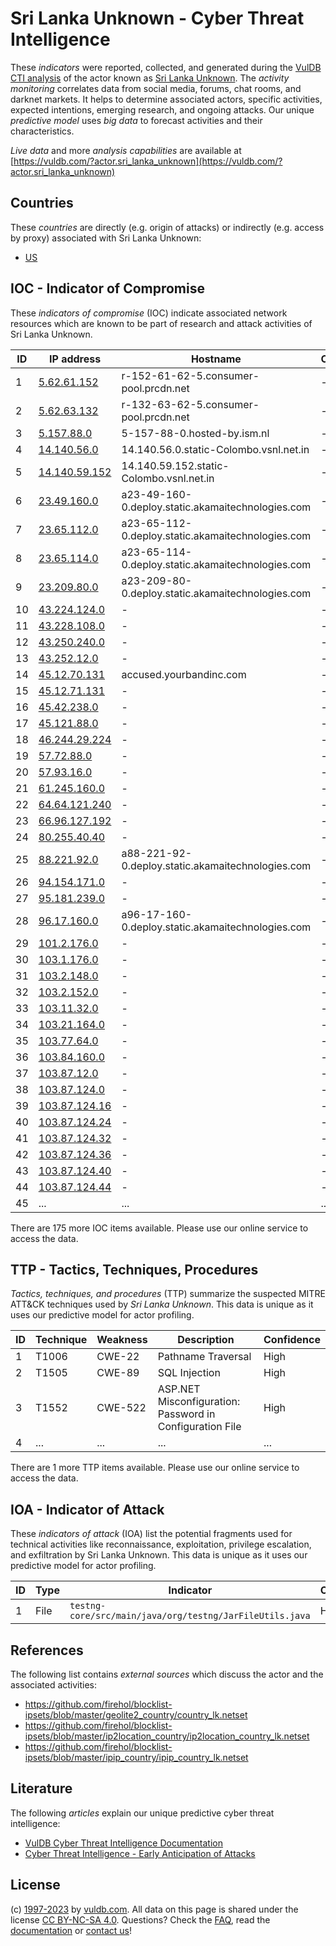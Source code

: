 # Sri Lanka Unknown - Cyber Threat Intelligence

These _indicators_ were reported, collected, and generated during the [VulDB CTI analysis](https://vuldb.com/?kb.cti) of the actor known as [Sri Lanka Unknown](https://vuldb.com/?actor.sri_lanka_unknown). The _activity monitoring_ correlates data from social media, forums, chat rooms, and darknet markets. It helps to determine associated actors, specific activities, expected intentions, emerging research, and ongoing attacks. Our unique _predictive model_ uses _big data_ to forecast activities and their characteristics.

_Live data_ and more _analysis capabilities_ are available at [https://vuldb.com/?actor.sri_lanka_unknown](https://vuldb.com/?actor.sri_lanka_unknown)

## Countries

These _countries_ are directly (e.g. origin of attacks) or indirectly (e.g. access by proxy) associated with Sri Lanka Unknown:

* [US](https://vuldb.com/?country.us)

## IOC - Indicator of Compromise

These _indicators of compromise_ (IOC) indicate associated network resources which are known to be part of research and attack activities of Sri Lanka Unknown.

ID | IP address | Hostname | Campaign | Confidence
-- | ---------- | -------- | -------- | ----------
1 | [5.62.61.152](https://vuldb.com/?ip.5.62.61.152) | r-152-61-62-5.consumer-pool.prcdn.net | - | High
2 | [5.62.63.132](https://vuldb.com/?ip.5.62.63.132) | r-132-63-62-5.consumer-pool.prcdn.net | - | High
3 | [5.157.88.0](https://vuldb.com/?ip.5.157.88.0) | 5-157-88-0.hosted-by.ism.nl | - | High
4 | [14.140.56.0](https://vuldb.com/?ip.14.140.56.0) | 14.140.56.0.static-Colombo.vsnl.net.in | - | High
5 | [14.140.59.152](https://vuldb.com/?ip.14.140.59.152) | 14.140.59.152.static-Colombo.vsnl.net.in | - | High
6 | [23.49.160.0](https://vuldb.com/?ip.23.49.160.0) | a23-49-160-0.deploy.static.akamaitechnologies.com | - | High
7 | [23.65.112.0](https://vuldb.com/?ip.23.65.112.0) | a23-65-112-0.deploy.static.akamaitechnologies.com | - | High
8 | [23.65.114.0](https://vuldb.com/?ip.23.65.114.0) | a23-65-114-0.deploy.static.akamaitechnologies.com | - | High
9 | [23.209.80.0](https://vuldb.com/?ip.23.209.80.0) | a23-209-80-0.deploy.static.akamaitechnologies.com | - | High
10 | [43.224.124.0](https://vuldb.com/?ip.43.224.124.0) | - | - | High
11 | [43.228.108.0](https://vuldb.com/?ip.43.228.108.0) | - | - | High
12 | [43.250.240.0](https://vuldb.com/?ip.43.250.240.0) | - | - | High
13 | [43.252.12.0](https://vuldb.com/?ip.43.252.12.0) | - | - | High
14 | [45.12.70.131](https://vuldb.com/?ip.45.12.70.131) | accused.yourbandinc.com | - | High
15 | [45.12.71.131](https://vuldb.com/?ip.45.12.71.131) | - | - | High
16 | [45.42.238.0](https://vuldb.com/?ip.45.42.238.0) | - | - | High
17 | [45.121.88.0](https://vuldb.com/?ip.45.121.88.0) | - | - | High
18 | [46.244.29.224](https://vuldb.com/?ip.46.244.29.224) | - | - | High
19 | [57.72.88.0](https://vuldb.com/?ip.57.72.88.0) | - | - | High
20 | [57.93.16.0](https://vuldb.com/?ip.57.93.16.0) | - | - | High
21 | [61.245.160.0](https://vuldb.com/?ip.61.245.160.0) | - | - | High
22 | [64.64.121.240](https://vuldb.com/?ip.64.64.121.240) | - | - | High
23 | [66.96.127.192](https://vuldb.com/?ip.66.96.127.192) | - | - | High
24 | [80.255.40.40](https://vuldb.com/?ip.80.255.40.40) | - | - | High
25 | [88.221.92.0](https://vuldb.com/?ip.88.221.92.0) | a88-221-92-0.deploy.static.akamaitechnologies.com | - | High
26 | [94.154.171.0](https://vuldb.com/?ip.94.154.171.0) | - | - | High
27 | [95.181.239.0](https://vuldb.com/?ip.95.181.239.0) | - | - | High
28 | [96.17.160.0](https://vuldb.com/?ip.96.17.160.0) | a96-17-160-0.deploy.static.akamaitechnologies.com | - | High
29 | [101.2.176.0](https://vuldb.com/?ip.101.2.176.0) | - | - | High
30 | [103.1.176.0](https://vuldb.com/?ip.103.1.176.0) | - | - | High
31 | [103.2.148.0](https://vuldb.com/?ip.103.2.148.0) | - | - | High
32 | [103.2.152.0](https://vuldb.com/?ip.103.2.152.0) | - | - | High
33 | [103.11.32.0](https://vuldb.com/?ip.103.11.32.0) | - | - | High
34 | [103.21.164.0](https://vuldb.com/?ip.103.21.164.0) | - | - | High
35 | [103.77.64.0](https://vuldb.com/?ip.103.77.64.0) | - | - | High
36 | [103.84.160.0](https://vuldb.com/?ip.103.84.160.0) | - | - | High
37 | [103.87.12.0](https://vuldb.com/?ip.103.87.12.0) | - | - | High
38 | [103.87.124.0](https://vuldb.com/?ip.103.87.124.0) | - | - | High
39 | [103.87.124.16](https://vuldb.com/?ip.103.87.124.16) | - | - | High
40 | [103.87.124.24](https://vuldb.com/?ip.103.87.124.24) | - | - | High
41 | [103.87.124.32](https://vuldb.com/?ip.103.87.124.32) | - | - | High
42 | [103.87.124.36](https://vuldb.com/?ip.103.87.124.36) | - | - | High
43 | [103.87.124.40](https://vuldb.com/?ip.103.87.124.40) | - | - | High
44 | [103.87.124.44](https://vuldb.com/?ip.103.87.124.44) | - | - | High
45 | ... | ... | ... | ...

There are 175 more IOC items available. Please use our online service to access the data.

## TTP - Tactics, Techniques, Procedures

_Tactics, techniques, and procedures_ (TTP) summarize the suspected MITRE ATT&CK techniques used by _Sri Lanka Unknown_. This data is unique as it uses our predictive model for actor profiling.

ID | Technique | Weakness | Description | Confidence
-- | --------- | -------- | ----------- | ----------
1 | T1006 | CWE-22 | Pathname Traversal | High
2 | T1505 | CWE-89 | SQL Injection | High
3 | T1552 | CWE-522 | ASP.NET Misconfiguration: Password in Configuration File | High
4 | ... | ... | ... | ...

There are 1 more TTP items available. Please use our online service to access the data.

## IOA - Indicator of Attack

These _indicators of attack_ (IOA) list the potential fragments used for technical activities like reconnaissance, exploitation, privilege escalation, and exfiltration by Sri Lanka Unknown. This data is unique as it uses our predictive model for actor profiling.

ID | Type | Indicator | Confidence
-- | ---- | --------- | ----------
1 | File | `testng-core/src/main/java/org/testng/JarFileUtils.java` | High

## References

The following list contains _external sources_ which discuss the actor and the associated activities:

* https://github.com/firehol/blocklist-ipsets/blob/master/geolite2_country/country_lk.netset
* https://github.com/firehol/blocklist-ipsets/blob/master/ip2location_country/ip2location_country_lk.netset
* https://github.com/firehol/blocklist-ipsets/blob/master/ipip_country/ipip_country_lk.netset

## Literature

The following _articles_ explain our unique predictive cyber threat intelligence:

* [VulDB Cyber Threat Intelligence Documentation](https://vuldb.com/?kb.cti)
* [Cyber Threat Intelligence - Early Anticipation of Attacks](https://www.scip.ch/en/?labs.20201022)

## License

(c) [1997-2023](https://vuldb.com/?kb.changelog) by [vuldb.com](https://vuldb.com/?kb.about). All data on this page is shared under the license [CC BY-NC-SA 4.0](https://creativecommons.org/licenses/by-nc-sa/4.0/). Questions? Check the [FAQ](https://vuldb.com/?kb.faq), read the [documentation](https://vuldb.com/?kb) or [contact us](https://vuldb.com/?contact)!
